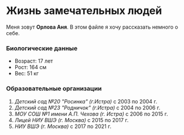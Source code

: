 # Жизнь замечательных людей
Меня зовут **Орлова Аня**. В этом файле я хочу рассказать немного о себе.

### Биологические данные
+ Возраст: 17 лет
+ Рост: 164 см
+ Вес: 51 кг

### Образовательные организации
1. _Детский сад №20 "Росинка" (г.Истра)_ с 2003 по 2004 г.
2. _Детский сад №23 "Родничок" (г.Истра)_ с 2004 по 2006 г.
3. _МОУ СОШ №1 имени А.П. Чехова (г. Истра)_ с 2006 по 2015 г.
4. _Лицей НИУ ВШЭ (г. Москва)_ с 2015 по 2017 г.
5. _НИУ ВШЭ (г. Москва)_ с 2017 по 2021 г.
